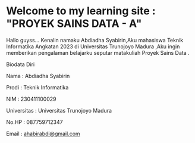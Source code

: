 # Welcome to my learning site : "PROYEK SAINS DATA - A" 

Hallo guyss… Kenalin namaku Abdiadha Syabirin,Aku mahasiswa Teknik Informatika Angkatan 2023 di Universitas Trunojoyo Madura ,Aku ingin memberikan pengalaman belajarku seputar matakuliah Proyek Sains Data .

Biodata Diri

Nama : Abdiadha Syabirin

Prodi : Teknik Informatika

NIM : 230411100029

Universitas : Universitas Trunojoyo Madura

No.HP : 087759712347

Email : ahabirabdi@gmail.com

<!--```{tableofcontents}-->
<!--```-->